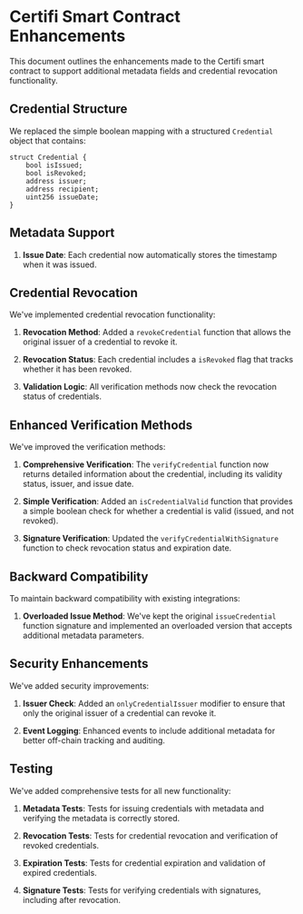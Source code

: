 # Certifi Smart Contract Enhancements

This document outlines the enhancements made to the Certifi smart contract to support additional metadata fields and credential revocation functionality.

## Credential Structure

We replaced the simple boolean mapping with a structured `Credential` object that contains:

```solidity
struct Credential {
    bool isIssued;
    bool isRevoked;
    address issuer;
    address recipient;
    uint256 issueDate;
}
```

## Metadata Support

1. **Issue Date**: Each credential now automatically stores the timestamp when it was issued.


## Credential Revocation

We've implemented credential revocation functionality:

1. **Revocation Method**: Added a `revokeCredential` function that allows the original issuer of a credential to revoke it.

2. **Revocation Status**: Each credential includes a `isRevoked` flag that tracks whether it has been revoked.

3. **Validation Logic**: All verification methods now check the revocation status of credentials.

## Enhanced Verification Methods

We've improved the verification methods:

1. **Comprehensive Verification**: The `verifyCredential` function now returns detailed information about the credential, including its validity status, issuer, and issue date.

2. **Simple Verification**: Added an `isCredentialValid` function that provides a simple boolean check for whether a credential is valid (issued, and not revoked).

3. **Signature Verification**: Updated the `verifyCredentialWithSignature` function to check revocation status and expiration date.

## Backward Compatibility

To maintain backward compatibility with existing integrations:

1. **Overloaded Issue Method**: We've kept the original `issueCredential` function signature and implemented an overloaded version that accepts additional metadata parameters.

## Security Enhancements

We've added security improvements:

1. **Issuer Check**: Added an `onlyCredentialIssuer` modifier to ensure that only the original issuer of a credential can revoke it.

2. **Event Logging**: Enhanced events to include additional metadata for better off-chain tracking and auditing.

## Testing

We've added comprehensive tests for all new functionality:

1. **Metadata Tests**: Tests for issuing credentials with metadata and verifying the metadata is correctly stored.

2. **Revocation Tests**: Tests for credential revocation and verification of revoked credentials.

3. **Expiration Tests**: Tests for credential expiration and validation of expired credentials.

4. **Signature Tests**: Tests for verifying credentials with signatures, including after revocation.